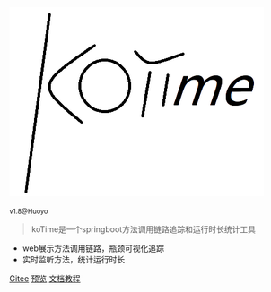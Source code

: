![logo](kotime.png)

<small>v1.8@Huoyo</small>

> koTime是一个springboot方法调用链路追踪和运行时长统计工具

- web展示方法调用链路，瓶颈可视化追踪
- 实时监听方法，统计运行时长


[Gitee](https://gitee.com/huoyo/ko-time)
[预览](http://huoyo.gitee.io/ko-time/example/)
[文档教程](introduce)
